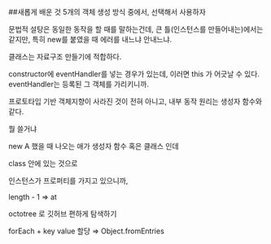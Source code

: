 ##새롭게 배운 것
5개의 객체 생성 방식 중에서, 선택해서 사용하자

문법적 설탕은 동일한 동작을 할 때를 말하는건데, 큰 틀(인스턴스를 만들어내는)에서는 같지만, 특히 new를 붙였을 때 에러를 내느냐 안내느냐.

클래스는 자료구조 만들기에 적합하다.

constructor에 eventHandler를 넣는 경우가 있는데, 이러면 this 가 어긋날 수 있다. eventHandler는 등록된 그 객체를 가리키니까.

프로토타입 기반 객체지향이 사라진 것이 전혀 아니고, 내부 동작 원리는 생성자 함수와 같다.

뭘 쓸거냐

new A 했을 때 나오는 애가 생성자 함수 혹은 클래스 인데

class 안에 있는 것으로 

인스턴스가 프로퍼티를 가지고 있으니까, 

length - 1 ⇒ at

octotree 로 깃허브 편하게 탐색하기

forEach + key value 할당 ⇒ Object.fromEntries
